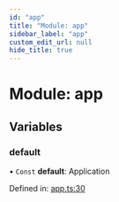 ```yaml
---
id: "app"
title: "Module: app"
sidebar_label: "app"
custom_edit_url: null
hide_title: true
---
```


# Module: app

## Variables

### default

• `Const` **default**: Application

Defined in: [app.ts:30](https://github.com/xr3ngine/xr3ngine/blob/673ad6a5f/packages/gameserver/src/app.ts#L30)
